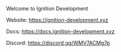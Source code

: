 Welcome to Ignition Development

Website: https://ignition-development.xyz

Docs: https://docs.ignition-development.xyz

Discord: https://discord.gg/WMV7ACMg7p
